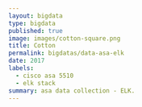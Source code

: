 ```yaml
---
layout: bigdata
type: bigdata
published: true
image: images/cotton-square.png
title: Cotton
permalink: bigdatas/data-asa-elk
date: 2017
labels:
  - cisco asa 5510
  - elk stack
summary: asa data collection - ELK.
---
```


